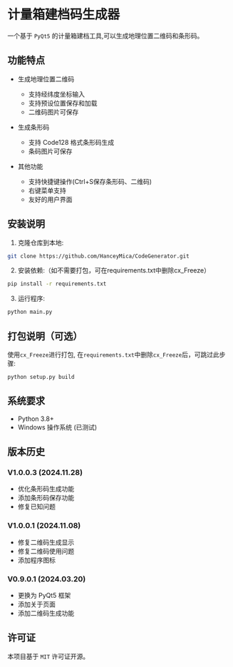 # 计量箱建档码生成器

一个基于 `PyQt5` 的计量箱建档工具,可以生成地理位置二维码和条形码。

## 功能特点

- 生成地理位置二维码
  - 支持经纬度坐标输入
  - 支持预设位置保存和加载
  - 二维码图片可保存
  
- 生成条形码
  - 支持 Code128 格式条形码生成
  - 条码图片可保存

- 其他功能
  - 支持快捷键操作(Ctrl+S保存条形码、二维码)
  - 右键菜单支持
  - 友好的用户界面

## 安装说明

1. 克隆仓库到本地:
```bash
git clone https://github.com/HanceyMica/CodeGenerator.git
```

2. 安装依赖:（如不需要打包，可在requirements.txt中删除cx_Freeze）

```bash
pip install -r requirements.txt
```

3. 运行程序:
```bash
python main.py
```
## 打包说明（可选）

使用`cx_Freeze`进行打包, 在`requirements.txt`中删除`cx_Freeze`后，可跳过此步骤:

```bash
python setup.py build
```

## 系统要求

- Python 3.8+
- Windows 操作系统 (已测试)

## 版本历史

### V1.0.0.3 (2024.11.28)
- 优化条形码生成功能
- 添加条形码保存功能
- 修复已知问题

### V1.0.0.1 (2024.11.08)
- 修复二维码生成显示
- 修复二维码使用问题
- 添加程序图标

### V0.9.0.1 (2024.03.20)
- 更换为 PyQt5 框架
- 添加关于页面
- 添加二维码生成功能

## 许可证

本项目基于 `MIT` 许可证开源。